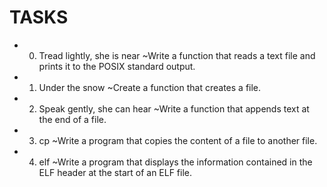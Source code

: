 # TASKS

 * 0. Tread lightly, she is near
	~Write a function that reads a text file and prints it to the POSIX standard output.

 * 1. Under the snow
	~Create a function that creates a file.

 * 2. Speak gently, she can hear
	~Write a function that appends text at the end of a file.

 * 3. cp
	~Write a program that copies the content of a file to another file.

 * 4. elf
	~Write a program that displays the information contained in the ELF header at the start of an ELF file.
